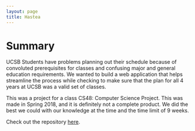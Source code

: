 ```yaml
---
layout: page
title: Hastea
---
```


# Summary

UCSB Students have problems planning out their schedule because of convoluted prerequisites for classes and confusing major and general education requirements. We wanted to build a web application that helps streamline the process while checking to make sure that the plan for all 4 years at UCSB was a valid set of classes.

This was a project for a class CS48: Computer Science Project. This was made in Spring 2018, and it is definitely not a complete product. We did the best we could with our knowledge at the time and the time limit of 9 weeks.

Check out the repository [here](https://github.com/BLimmie/Scheduler).